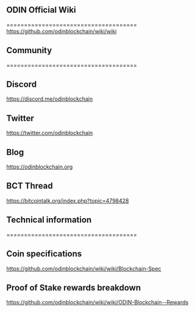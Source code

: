## ODIN Official Wiki
=====================================
https://github.com/odinblockchain/wiki/wiki

## Community
=====================================

## Discord
https://discord.me/odinblockchain

## Twitter
https://twitter.com/odinblockchain

## Blog
https://odinblockchain.org

## BCT Thread
https://bitcointalk.org/index.php?topic=4798428

## Technical information
=====================================

## Coin specifications
https://github.com/odinblockchain/wiki/wiki/Blockchain-Spec

## Proof of Stake rewards breakdown
https://github.com/odinblockchain/wiki/wiki/ODIN-Blockchain--Rewards
